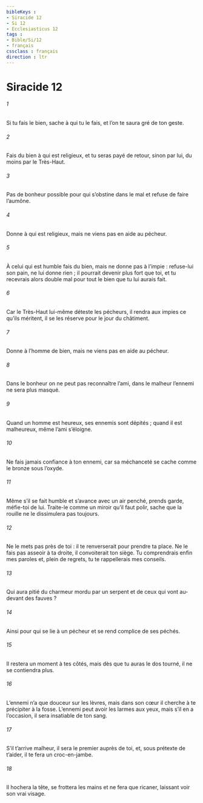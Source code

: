 ```yaml
---
bibleKeys : 
- Siracide 12
- Si 12
- Ecclesiasticus 12
tags : 
- Bible/Si/12
- français
cssclass : français
direction : ltr
---
```


# Siracide 12

###### 1
Si tu fais le bien, sache à qui tu le fais,
et l’on te saura gré de ton geste.
###### 2
Fais du bien à qui est religieux, et tu seras payé de retour,
sinon par lui, du moins par le Très-Haut.
###### 3
Pas de bonheur possible pour qui s’obstine dans le mal
et refuse de faire l’aumône.
###### 4
Donne à qui est religieux,
mais ne viens pas en aide au pécheur.
###### 5
À celui qui est humble fais du bien, mais ne donne pas à l’impie :
refuse-lui son pain, ne lui donne rien ;
il pourrait devenir plus fort que toi,
et tu recevrais alors double mal
pour tout le bien que tu lui aurais fait.
###### 6
Car le Très-Haut lui-même déteste les pécheurs,
il rendra aux impies ce qu’ils méritent,
il se les réserve pour le jour du châtiment.
###### 7
Donne à l’homme de bien,
mais ne viens pas en aide au pécheur.
###### 8
Dans le bonheur on ne peut pas reconnaître l’ami,
dans le malheur l’ennemi ne sera plus masqué.
###### 9
Quand un homme est heureux, ses ennemis sont dépités ;
quand il est malheureux, même l’ami s’éloigne.
###### 10
Ne fais jamais confiance à ton ennemi,
car sa méchanceté se cache comme le bronze sous l’oxyde.
###### 11
Même s’il se fait humble et s’avance avec un air penché,
prends garde, méfie-toi de lui.
Traite-le comme un miroir qu’il faut polir,
sache que la rouille ne le dissimulera pas toujours.
###### 12
Ne le mets pas près de toi :
il te renverserait pour prendre ta place.
Ne le fais pas asseoir à ta droite,
il convoiterait ton siège.
Tu comprendrais enfin mes paroles
et, plein de regrets, tu te rappellerais mes conseils.
###### 13
Qui aura pitié du charmeur mordu par un serpent
et de ceux qui vont au-devant des fauves ?
###### 14
Ainsi pour qui se lie à un pécheur
et se rend complice de ses péchés.
###### 15
Il restera un moment à tes côtés,
mais dès que tu auras le dos tourné, il ne se contiendra plus.
###### 16
L’ennemi n’a que douceur sur les lèvres,
mais dans son cœur il cherche à te précipiter à la fosse.
L’ennemi peut avoir les larmes aux yeux,
mais s’il en a l’occasion, il sera insatiable de ton sang.
###### 17
S’il t’arrive malheur, il sera le premier auprès de toi,
et, sous prétexte de t’aider, il te fera un croc-en-jambe.
###### 18
Il hochera la tête, se frottera les mains
et ne fera que ricaner, laissant voir son vrai visage.
